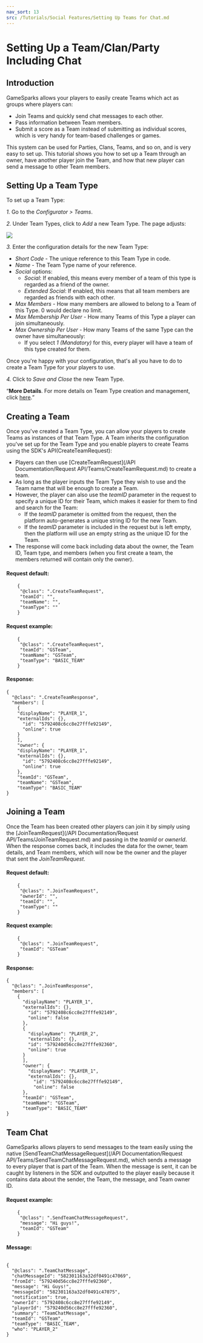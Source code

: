 ```yaml
---
nav_sort: 13
src: /Tutorials/Social Features/Setting Up Teams for Chat.md
---
```


# Setting Up a Team/Clan/Party Including Chat

## Introduction

GameSparks allows your players to easily create Teams which act as groups where players can:
* Join Teams and quickly send chat messages to each other.
* Pass information between Team members.
* Submit a score as a Team instead of submitting as individual scores, which is very handy for team-based challenges or games.

This system can be used for Parties, Clans, Teams, and so on, and is very easy to set up. This tutorial shows you how to set up a Team through an owner, have another player join the Team, and how that new player can send a message to other Team members.

## Setting Up a Team Type

To set up a Team Type:

*1.* Go to the *Configurator > Teams*.

*2.* Under Team Types, click to *Add* a new Team Type. The page adjusts:

![](img/Partchat/3.png)

*3.* Enter the configuration details for the new Team Type:

  * *Short Code* - The unique reference to this Team Type in code.
  * *Name* - The Team Type name of your reference.
  * *Social* options:
    * *Social*: If enabled, this means every member of a team of this type is regarded as a friend of the owner.
    * *Extended Social*: If enabled, this means that all team members are regarded as friends with each other.
  * *Max Members* - How many members are allowed to belong to a Team of this Type. 0 would declare no limit.
  * *Max Membership Per User* - How many Teams of this Type a player can join simultaneously.
  * *Max Ownership Per User* - How many Teams of the same Type can the owner have simultaneously:
    * If you select *1 (Mandatory)* for this, every player will have a team of this type created for them.

Once you're happy with your configuration, that's all you have to do to create a Team Type for your players to use.

*4.* Click to *Save and Close* the new Team Type.

<q>**More Details**. For more details on Team Type creation and management, click [here](/Documentation/Configurator/Teams.md).</q>
 
## Creating a Team

Once you've created a Team Type, you can allow your players to create Teams as instances of that Team Type. A Team inherits the configuration you've set up for the Team Type and you enable players to create Teams using the SDK's API(CreateTeamRequest):
* Players can then use [CreateTeamRequest](/API Documentation/Request API/Teams/CreateTeamRequest.md) to create a team.
* As long as the player inputs the Team Type they wish to use and the Team name that will be enough to create a Team.
* However, the player can also use the *teamID* parameter in the request to specify a unique ID for their Team, which makes it easier for them to find and search for the Team:
  * If the *teamID* parameter is omitted from the request, then the platform auto-generates a unique string ID for the new Team.
  * If the *teamID* parameter is included in the request but is left empty, then the platform will use an empty string as the unique ID for the Team.
* The response will come back including data about the owner, the Team ID, Team type, and members (when you first create a team, the members returned will contain only the owner).


#### Request default:

```
    {
     "@class": ".CreateTeamRequest",
     "teamId": "",
     "teamName": "",
     "teamType": ""
    }

```

#### Request example:

```
    {
     "@class": ".CreateTeamRequest",
     "teamId": "GSTeam",
     "teamName": "GSTeam",
     "teamType": "BASIC_TEAM"
    }

```

#### Response:

```
{
  "@class": ".CreateTeamResponse",
  "members": [
    {
    "displayName": "PLAYER_1",
    "externalIds": {},
      "id": "5792408c6cc8e27fffe92149",
      "online": true
    }
    ],
    "owner": {
    "displayName": "PLAYER_1",
    "externalIds": {},
      "id": "5792408c6cc8e27fffe92149",
      "online": true
    },
    "teamId": "GSTeam",
    "teamName": "GSTeam",
    "teamType": "BASIC_TEAM"
}

```

## Joining a Team

Once the Team has been created other players can join it by simply using the [JoinTeamRequest](/API Documentation/Request API/Teams/JoinTeamRequest.md) and passing in the *teamId* or *ownerId*. When the response comes back, it includes the data for the owner, team details, and Team members, which will now be the owner and the player that sent the *JoinTeamRequest*.

#### Request default:

```
    {
     "@class": ".JoinTeamRequest",
     "ownerId": "",
     "teamId": "",
     "teamType": ""
    }

```

#### Request example:

```
    {
     "@class": ".JoinTeamRequest",
     "teamId": "GSTeam"
    }

```

#### Response:

```
{
  "@class": ".JoinTeamResponse",
  "members": [
    {
      "displayName": "PLAYER_1",
      "externalIds": {},
        "id": "5792408c6cc8e27fffe92149",
        "online": false
      },
      {
        "displayName": "PLAYER_2",
        "externalIds": {},
        "id": "579240d56cc8e27fffe92360",
        "online": true
      }
      ],
      "owner": {
        "displayName": "PLAYER_1",
        "externalIds": {},
          "id": "5792408c6cc8e27fffe92149",
          "online": false
      },
      "teamId": "GSTeam",
      "teamName": "GSTeam",
      "teamType": "BASIC_TEAM"
}

```



## Team Chat

GameSparks allows players to send messages to the team easily using the native [SendTeamChatMessageRequest](/API Documentation/Request API/Teams/SendTeamChatMessageRequest.md), which sends a message to every player that is part of the Team. When the message is sent, it can be caught by listeners in the SDK and outputted to the player easily because it contains data about the sender, the Team, the message, and Team owner ID.


#### Request example:

```
    {
     "@class": ".SendTeamChatMessageRequest",
     "message": "Hi guys!",
     "teamId": "GSTeam"
    }

```

#### Message:

```

{
  "@class": ".TeamChatMessage",
  "chatMessageId": "582301163a32df0491c47069",
  "fromId": "579240d56cc8e27fffe92360",
  "message": "Hi Guys!",
  "messageId": "582301163a32df0491c47075",
  "notification": true,
  "ownerId": "5792408c6cc8e27fffe92149",
  "playerId": "579240d56cc8e27fffe92360",
  "summary": "TeamChatMessage",
  "teamId": "GSTeam",
  "teamType": "BASIC_TEAM",
  "who": "PLAYER_2"
}

```
